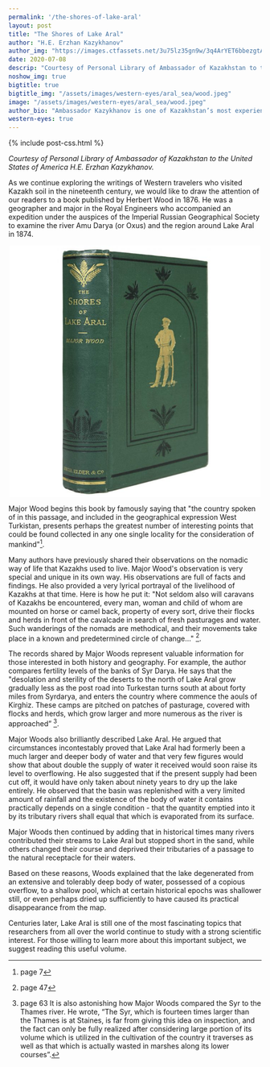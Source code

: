 ```yaml
---
permalink: '/the-shores-of-lake-aral'
layout: post
title: "The Shores of Lake Aral"
author: "H.E. Erzhan Kazykhanov"
author_img: "https://images.ctfassets.net/3u75lz35gn9w/3q4ArYET6bbezgtAY4AH1T/33b7a5077aa48a22c62cba01db4f95be/Ambassador_Erzhan_Kazykhanov.jpg"
date: 2020-07-08
descrip: "Courtesy of Personal Library of Ambassador of Kazakhstan to the United States of America H.E. Erzhan Kazykhanov."
noshow_img: true
bigtitle: true
bigtitle_img: "/assets/images/western-eyes/aral_sea/wood.jpeg"
image: "/assets/images/western-eyes/aral_sea/wood.jpeg"
author_bio: "Ambassador Kazykhanov is one of Kazakhstan’s most experienced diplomats. Prior to his appointment as the Ambassador to the U.S., Ambassador Kazykhanov served as Foreign Minister and Ambassador to the United Kingdom of Great Britain & Northern Ireland."
western-eyes: true
---
```

{% include post-css.html %}

<style>
  .post-bigtitle > div > h1 {
    font-size: 5.2rem;
  }

  ul:not(.usa-sidenav-list) > li {
    list-style-type: "– ";
    margin-bottom: 0!important;
  }

img {
  display: block; 
  margin-left: auto; 
  margin-right: auto; 
  max-height: 500px;
  width: auto; 
}

</style>

<em>Courtesy of Personal Library of Ambassador of Kazakhstan to the United States of America H.E. Erzhan Kazykhanov.</em>

As we continue exploring the writings of Western travelers who visited Kazakh soil in the nineteenth century, we would like to draw the attention of our readers to a  book published by Herbert Wood in 1876. He was a geographer and major in the Royal Engineers who accompanied an expedition under the auspices of the Imperial Russian Geographical Society to examine the river Amu Darya (or Oxus) and the region around Lake Aral in 1874.

![](assets/images/western-eyes/aral_sea/wood.jpeg)

Major Wood begins this book by famously saying that "the country spoken of in this passage, and included in the geographical expression West Turkistan, presents perhaps the greatest number of interesting points that could be found collected in any one single locality for the consideration of mankind"[^7]. 

[^7]: page 7

Many authors have previously shared their observations on the nomadic way of life that Kazakhs used to live. Major Wood's observation is very special and unique in its own way.  His observations are full of facts and findings. He also provided a very lyrical portrayal of the livelihood of Kazakhs at that time. Here is how he put it: "Not seldom also will caravans of Kazakhs be encountered, every man, woman and child of whom are mounted on horse or camel back, property of every sort, drive their flocks and herds in front of the cavalcade in search of fresh pasturages and water. Such wanderings of the nomads are methodical, and their movements take place in a known and predetermined circle of change…" [^47].

[^47]: page 47

The records shared by Major Woods represent valuable information for those interested in both history and geography. For example, the author compares fertility levels of the banks of Syr Darya. He says that the "desolation and sterility of the deserts to the north of Lake Aral grow gradually less as the post road into Turkestan turns south at about forty miles from Syrdarya, and enters the country where commence the aouls of Kirghiz. These camps are pitched on patches of pasturage, covered with flocks and herds, which grow larger and more numerous as the river is approached” [^63].

[^63]: page 63
It is also astonishing how Major Woods compared the Syr to the Thames river. He wrote, “The Syr, which is fourteen times larger than the Thames is at Staines, is far from giving this idea on inspection, and the fact can only be fully realized after considering large portion of its volume which is utilized in the cultivation of the country it  traverses as well as that which is actually wasted in marshes along its lower courses”.[^88]

[^88]: page 88 

Major Woods also brilliantly described Lake Aral. He argued that circumstances incontestably proved that Lake Aral had formerly been a much larger and deeper body of water and that very few figures would show that about double the supply of water it received would soon raise its level to overflowing. He also suggested that if the present supply had been cut off, it would have only taken about ninety years to dry up the lake entirely. He observed that the basin was replenished with a very limited amount of rainfall and the existence of the body of water it contains practically depends on a single condition - that the quantity emptied into it by its tributary rivers shall equal that which is evaporated from its surface. 

Major Woods then continued by adding that in historical times many rivers contributed their streams to Lake Aral but stopped short in the sand, while others changed their course and  deprived their tributaries of a passage to the natural receptacle for their waters.

Based on these reasons, Woods explained that the lake degenerated from an extensive and tolerably deep body of water, possessed of a copious overflow,  to a shallow pool, which at certain historical epochs was shallower still, or even perhaps dried up sufficiently to have caused its practical disappearance from the map. 

Centuries later, Lake Aral is still one of the most fascinating topics that researchers from all over the world continue to study with a strong scientific interest. For those willing to learn more about this important subject, we suggest reading this useful volume. 